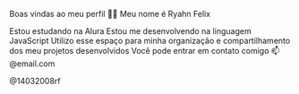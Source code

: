 Boas vindas ao meu perfil 💙💙
Meu nome é Ryahn Felix

Estou estudando na Alura
Estou me desenvolvendo na linguagem JavaScript
Utilizo esse espaço para minha organização e compartilhamento dos meu projetos desenvolvidos
Você pode entrar em contato comigo 📫
@email.com

@14032008rf
